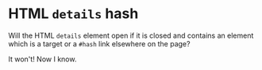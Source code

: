 # HTML `details` hash

Will the HTML `details` element open if it is closed and contains an element
which is a target or a `#hash` link elsewhere on the page?

It won't! Now I know.

